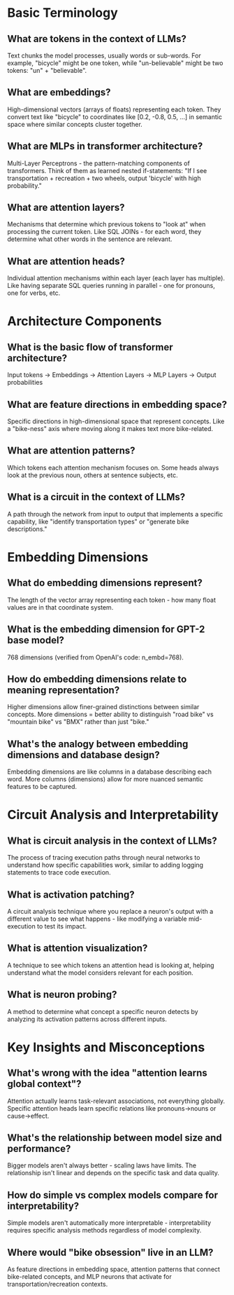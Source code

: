 # Basic Terminology

## What are tokens in the context of LLMs?

Text chunks the model processes, usually words or sub-words. For example, "bicycle" might be one token, while "un-believable" might be two tokens: "un" + "believable".

## What are embeddings?

High-dimensional vectors (arrays of floats) representing each token. They convert text like "bicycle" to coordinates like [0.2, -0.8, 0.5, ...] in semantic space where similar concepts cluster together.

## What are MLPs in transformer architecture?

Multi-Layer Perceptrons - the pattern-matching components of transformers. Think of them as learned nested if-statements: "If I see transportation + recreation + two wheels, output 'bicycle' with high probability."

## What are attention layers?

Mechanisms that determine which previous tokens to "look at" when processing the current token. Like SQL JOINs - for each word, they determine what other words in the sentence are relevant.

## What are attention heads?

Individual attention mechanisms within each layer (each layer has multiple). Like having separate SQL queries running in parallel - one for pronouns, one for verbs, etc.

# Architecture Components

## What is the basic flow of transformer architecture?

Input tokens → Embeddings → Attention Layers → MLP Layers → Output probabilities

## What are feature directions in embedding space?

Specific directions in high-dimensional space that represent concepts. Like a "bike-ness" axis where moving along it makes text more bike-related.

## What are attention patterns?

Which tokens each attention mechanism focuses on. Some heads always look at the previous noun, others at sentence subjects, etc.

## What is a circuit in the context of LLMs?

A path through the network from input to output that implements a specific capability, like "identify transportation types" or "generate bike descriptions."

# Embedding Dimensions

## What do embedding dimensions represent?

The length of the vector array representing each token - how many float values are in that coordinate system.

## What is the embedding dimension for GPT-2 base model?

768 dimensions (verified from OpenAI's code: n_embd=768).

## How do embedding dimensions relate to meaning representation?

Higher dimensions allow finer-grained distinctions between similar concepts. More dimensions = better ability to distinguish "road bike" vs "mountain bike" vs "BMX" rather than just "bike."

## What's the analogy between embedding dimensions and database design?

Embedding dimensions are like columns in a database describing each word. More columns (dimensions) allow for more nuanced semantic features to be captured.

# Circuit Analysis and Interpretability

## What is circuit analysis in the context of LLMs?

The process of tracing execution paths through neural networks to understand how specific capabilities work, similar to adding logging statements to trace code execution.

## What is activation patching?

A circuit analysis technique where you replace a neuron's output with a different value to see what happens - like modifying a variable mid-execution to test its impact.

## What is attention visualization?

A technique to see which tokens an attention head is looking at, helping understand what the model considers relevant for each position.

## What is neuron probing?

A method to determine what concept a specific neuron detects by analyzing its activation patterns across different inputs.

# Key Insights and Misconceptions

## What's wrong with the idea "attention learns global context"?

Attention actually learns task-relevant associations, not everything globally. Specific attention heads learn specific relations like pronouns→nouns or cause→effect.

## What's the relationship between model size and performance?

Bigger models aren't always better - scaling laws have limits. The relationship isn't linear and depends on the specific task and data quality.

## How do simple vs complex models compare for interpretability?

Simple models aren't automatically more interpretable - interpretability requires specific analysis methods regardless of model complexity.

## Where would "bike obsession" live in an LLM?

As feature directions in embedding space, attention patterns that connect bike-related concepts, and MLP neurons that activate for transportation/recreation contexts.
